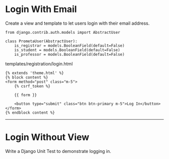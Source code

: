 # Login With Email

Create a view and template to let users login with their email address.

    from django.contrib.auth.models import AbstractUser

    class PrometaUser(AbstractUser):
        is_registrar = models.BooleanField(default=False)
        is_student = models.BooleanField(default=False)
        is_professor = models.BooleanField(default=False)

templates/registration/login.html

    {% extends 'theme.html' %}
    {% block content %}
    <form method="post" class="m-5">
        {% csrf_token %}

        {{ form }}

        <button type="submit" class="btn btn-primary m-5">Log In</button>
    </form>
    {% endblock content %}

---

# Login Without View

Write a Django Unit Test  to demonstrate logging in.

